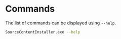 # Commands

The list of commands can be displayed using `--help`.

```bash
SourceContentInstaller.exe --help
```
